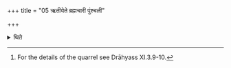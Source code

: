 +++
title = "05 ऋतीयेते ब्रह्मचारी पुंश्चली"

+++

<details><summary>थिते</summary>

5. The vedic student and the harlot clinging to the southern door-post (of the Sadas) quarrel with each other.[^1]  

[^1]: For the details of the quarrel see Drāhyass XI.3.9-10.  
</details>

